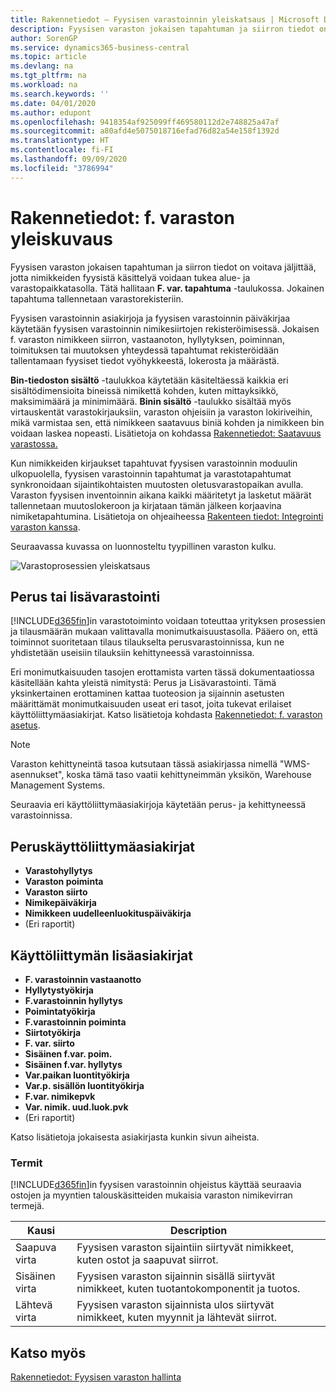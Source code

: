```yaml
---
title: Rakennetiedot – Fyysisen varastoinnin yleiskatsaus | Microsoft Docs
description: Fyysisen varaston jokaisen tapahtuman ja siirron tiedot on voitava jäljittää, jotta nimikkeiden fyysistä käsittelyä voidaan tukea alue- ja varastopaikkatasolla. Tätä hallitaan **F. var. tapahtuma** -taulukossa. Jokainen tapahtuma tallennetaan varastorekisteriin.
author: SorenGP
ms.service: dynamics365-business-central
ms.topic: article
ms.devlang: na
ms.tgt_pltfrm: na
ms.workload: na
ms.search.keywords: ''
ms.date: 04/01/2020
ms.author: edupont
ms.openlocfilehash: 9418354af925099ff469580112d2e748825a47af
ms.sourcegitcommit: a80afd4e5075018716efad76d82a54e158f1392d
ms.translationtype: HT
ms.contentlocale: fi-FI
ms.lasthandoff: 09/09/2020
ms.locfileid: "3786994"
---
```

# <a name="design-details-warehouse-overview"></a>Rakennetiedot: f. varaston yleiskuvaus
Fyysisen varaston jokaisen tapahtuman ja siirron tiedot on voitava jäljittää, jotta nimikkeiden fyysistä käsittelyä voidaan tukea alue- ja varastopaikkatasolla. Tätä hallitaan **F. var. tapahtuma** -taulukossa. Jokainen tapahtuma tallennetaan varastorekisteriin.  

Fyysisen varastoinnin asiakirjoja ja fyysisen varastoinnin päiväkirjaa käytetään fyysisen varastoinnin nimikesiirtojen rekisteröimisessä. Jokaisen f. varaston nimikkeen siirron, vastaanoton, hyllytyksen, poiminnan, toimituksen tai muutoksen yhteydessä tapahtumat rekisteröidään tallentamaan fyysiset tiedot vyöhykkeestä, lokerosta ja määrästä.

**Bin-tiedoston sisältö** -taulukkoa käytetään käsiteltäessä kaikkia eri sisältödimensioita bineissä nimikettä kohden, kuten mittayksikkö, maksimimäärä ja minimimäärä. **Binin sisältö** -taulukko sisältää myös virtauskentät varastokirjauksiin, varaston ohjeisiin ja varaston lokiriveihin, mikä varmistaa sen, että nimikkeen saatavuus biniä kohden ja nimikkeen bin voidaan laskea nopeasti. Lisätietoja on kohdassa [Rakennetiedot: Saatavuus varastossa.](design-details-availability-in-the-warehouse.md)  

Kun nimikkeiden kirjaukset tapahtuvat fyysisen varastoinnin moduulin ulkopuolella, fyysisen varastoinnin tapahtumat ja varastotapahtumat synkronoidaan sijaintikohtaisten muutosten oletusvarastopaikan avulla. Varaston fyysisen inventoinnin aikana kaikki määritetyt ja lasketut määrät tallennetaan muutoslokeroon ja kirjataan tämän jälkeen korjaavina nimiketapahtumina. Lisätietoja on ohjeaiheessa [Rakenteen tiedot: Integrointi varaston kanssa](design-details-integration-with-inventory.md).  

Seuraavassa kuvassa on luonnosteltu tyypillinen varaston kulku.  

![Varastoprosessien yleiskatsaus](media/design_details_warehouse_management_overview.png "Varastoprosessien yleiskatsaus")  

## <a name="basic-or-advanced-warehousing"></a>Perus tai lisävarastointi  
[!INCLUDE[d365fin](includes/d365fin_md.md)]in varastotoiminto voidaan toteuttaa yrityksen prosessien ja tilausmäärän mukaan valittavalla monimutkaisuustasolla. Pääero on, että toiminnot suoritetaan tilaus tilaukselta perusvarastoinnissa, kun ne yhdistetään useisiin tilauksiin kehittyneessä varastoinnissa.  

 Eri monimutkaisuuden tasojen erottamista varten tässä dokumentaatiossa käsitellään kahta yleistä nimitystä: Perus ja Lisävarastointi. Tämä yksinkertainen erottaminen kattaa tuoteosion ja sijainnin asetusten määrittämät monimutkaisuuden useat eri tasot, joita tukevat erilaiset käyttöliittymäasiakirjat. Katso lisätietoja kohdasta [Rakennetiedot: f. varaston asetus](design-details-warehouse-setup.md).  

> [!NOTE]  
>  Varaston kehittyneintä tasoa kutsutaan tässä asiakirjassa nimellä "WMS-asennukset", koska tämä taso vaatii kehittyneimmän yksikön, Warehouse Management Systems.  

 Seuraavia eri käyttöliittymäasiakirjoja käytetään perus- ja kehittyneessä varastoinnissa.  

## <a name="basic-ui-documents"></a>Peruskäyttöliittymäasiakirjat  

-   **Varastohyllytys**  
-   **Varaston poiminta**  
-   **Varaston siirto**  
-   **Nimikepäiväkirja**  
-   **Nimikkeen uudelleenluokituspäiväkirja**  
-   (Eri raportit)  

## <a name="advanced-ui-documents"></a>Käyttöliittymän lisäasiakirjat  

-   **F. varastoinnin vastaanotto**  
-   **Hyllytystyökirja**  
-   **F.varastoinnin hyllytys**  
-   **Poimintatyökirja**  
-   **F.varastoinnin poiminta**  
-   **Siirtotyökirja**  
-   **F. var. siirto**  
-   **Sisäinen f.var. poim.**  
-   **Sisäinen f.var. hyllytys**  
-   **Var.paikan luontityökirja**  
-   **Var.p. sisällön luontityökirja**  
-   **F.var. nimikepvk**  
-   **Var. nimik. uud.luok.pvk**  
-   (Eri raportit)  

Katso lisätietoja jokaisesta asiakirjasta kunkin sivun aiheista.  

### <a name="terminology"></a>Termit  
[!INCLUDE[d365fin](includes/d365fin_md.md)]in fyysisen varastoinnin ohjeistus käyttää seuraavia ostojen ja myyntien talouskäsitteiden mukaisia varaston nimikevirran termejä.  

|Kausi|Description|  
|----------|---------------------------------------|  
|Saapuva virta|Fyysisen varaston sijaintiin siirtyvät nimikkeet, kuten ostot ja saapuvat siirrot.|  
|Sisäinen virta|Fyysisen varaston sijainnin sisällä siirtyvät nimikkeet, kuten tuotantokomponentit ja tuotos.|  
|Lähtevä virta|Fyysisen varaston sijainnista ulos siirtyvät nimikkeet, kuten myynnit ja lähtevät siirrot.|  

## <a name="see-also"></a>Katso myös  
 [Rakennetiedot: Fyysisen varaston hallinta](design-details-warehouse-management.md)
